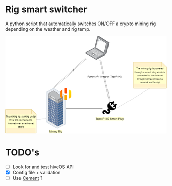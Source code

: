 # Rig smart switcher
A python script that automatically switches ON/OFF a crypto mining rig depending on the weather and rig temp.

![Project's diagram](diagram.png)
# TODO's
- [ ] Look for and test hiveOS API
- [x] Config file + validation
- [ ] Use [Cement](https://docs.builtoncement.com/getting-started/beginner-tutorial/part-1-creating-your-first-project) ? 